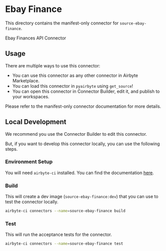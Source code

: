 # Ebay Finance
This directory contains the manifest-only connector for `source-ebay-finance`.

Ebay Finances API Connector

## Usage
There are multiple ways to use this connector:
- You can use this connector as any other connector in Airbyte Marketplace.
- You can load this connector in `pyairbyte` using `get_source`!
- You can open this connector in Connector Builder, edit it, and publish to your workspaces.

Please refer to the manifest-only connector documentation for more details.

## Local Development
We recommend you use the Connector Builder to edit this connector.

But, if you want to develop this connector locally, you can use the following steps.

### Environment Setup
You will need `airbyte-ci` installed. You can find the documentation [here](airbyte-ci).

### Build
This will create a dev image (`source-ebay-finance:dev`) that you can use to test the connector locally.
```bash
airbyte-ci connectors --name=source-ebay-finance build
```

### Test
This will run the acceptance tests for the connector.
```bash
airbyte-ci connectors --name=source-ebay-finance test
```

